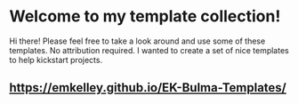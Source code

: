 # Welcome to my template collection!

Hi there! Please feel free to take a look around and use some of these templates. No attribution required. I wanted to create a set of nice templates to help kickstart projects.


## https://emkelley.github.io/EK-Bulma-Templates/

